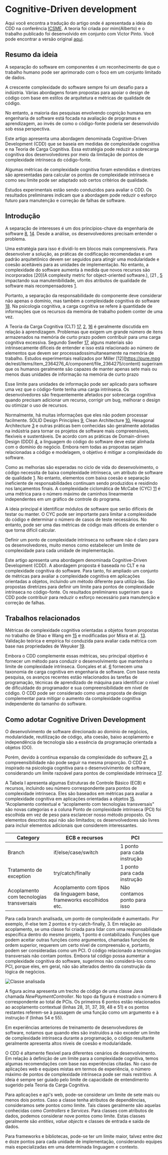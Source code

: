 # Cognitive-Driven development

Aqui você encontra a tradução do artigo onde é apresentada a ideia do CDD na conferência [ICSME](https://icsme2020.github.io/). A teoria foi criada por mim(Alberto) e o trabalho publicado foi desenvolvido em conjunto com Victor Pinto. Você pode encontrar a versão original [aqui](https://github.com/asouza/pilares-design-codigo/blob/master/ICSME-2020-cognitive-driven-development.pdf).

## Resumo da ideia 

A separação do software em componentes é um reconhecimento de que o
trabalho humano pode ser aprimorado com o foco em um conjunto limitado de
dados. 

A crescente complexidade do software sempre foi um desafio para a
indústria. Várias abordagens foram propostas para apoiar o design de código
com base em estilos de arquitetura e métricas de qualidade de código. 

No entanto, a maioria das pesquisas envolvendo cognição humana em
engenharia de software está focada na avaliação de programas e
aprendizagem, ao invés de como o código-fonte poderia ser desenvolvido sob
essa perspectiva. 

Este artigo apresenta uma abordagem denominada Cognitive-Driven Development
(CDD) que se baseia em medidas de complexidade cognitiva e na Teoria de
Carga Cognitiva. Essa estratégia pode reduzir a sobrecarga cognitiva dos
desenvolvedores por meio da limitação de pontos de complexidade intrínseca
do código-fonte. 

Algumas métricas de complexidade cognitiva foram estendidas e diretrizes
são apresentadas para calcular os pontos de complexidade intrínseca e como
seu limite pode ser adaptado sob certos critérios de qualidade. 

Estudos experimentais estão sendo conduzidos para avaliar o CDD. Os
resultados preliminares indicam que a abordagem pode reduzir o esforço
futuro para manutenção e correção de falhas de software. 

## Introdução

A separação de interesses é um dos princípios-chave da engenharia de
software [8](http://cv.znu.ac.ir/afsharchim/lectures/p50-liskov.pdf), [14](https://apps.dtic.mil/sti/pdfs/AD0773837.pdf). Desde a análise, os desenvolvedores precisam entender o
problema. 

Uma estratégia para isso é dividi-lo em blocos mais compreensíveis. Para
desenvolver a solução, as práticas de codificação recomendadas e um padrão
arquitetônico devem ser seguidos para atingir uma modularidade e coesão
aceitáveis ​​para as unidades de implementação. No entanto, a complexidade
do software aumenta à medida que novos recursos são incorporados [20](A complexity metric for object-oriented software.), [21
, [5](https://www.researchgate.net/profile/Paul_Vossen/post/How_many_citations_does_it_take_to_indicate_an_academic_article_is_influential/attachment/59d62de0c49f478072e9eb89/AS%3A273568468799507%401442235213752/download/Fraser+et+al.+2007+%27No+Silver+Bullet%27+Reloaded+~+A+Retrospective+on+%27Essence+and+Accidents+of+Software+Engineering%27.pdf) impactando sua manutenibilidade, um dos atributos de qualidade de
software mais recompensadores [1](https://www.iso.org/standard/35733.html). 

Portanto, a separação da responsabilidade do componente deve considerar não
apenas o domínio, mas também a complexidade cognitiva do software [18](https://ieeexplore.ieee.org/abstract/document/4216416/). Na
psicologia cognitiva, a carga cognitiva se refere à quantidade de
informações que os recursos da memória de trabalho podem conter de uma vez.

A Teoria da Carga Cognitiva (CLT) [17](https://psycnet.apa.org/record/2010-09374-002), [2](https://ro.uow.edu.au/cgi/viewcontent.cgi?article=1133&context=edupapers), [16](https://onlinelibrary.wiley.com/doi/pdf/10.1207/s15516709cog1202_4) é geralmente discutida em
relação à aprendizagem. Problemas que exigem um grande número de itens
armazenados na memória de curto prazo podem contribuir para uma carga
cognitiva excessiva. Segundo Sweller [17]((https://psycnet.apa.org/record/2010-09374-002)), alguns materiais são
intrinsecamente difíceis de entender e isso está relacionado ao número de
elementos que devem ser processados ​​simultaneamente na memória de
trabalho. Estudos experimentais realizados por Miller [12](https://pure.mpg
de/rest/items/item_2364276_4/component/file_2364275/content) sugeriram que
os humanos geralmente são capazes de manter apenas sete mais ou menos duas
unidades de informação na memória de curto prazo

Esse limite para unidades de informação pode ser aplicado para software uma
vez que o código-fonte tenha uma carga intrínseca. Os desenvolvedores são
frequentemente afetados por sobrecarga cognitiva quando precisam adicionar
um recurso, corrigir um bug, melhorar o design ou otimizar o uso de
recursos. 

Normalmente, há muitas informações que eles não podem processar facilmente.
SOLID Design Principles [9](https://fi.ort.edu.uy/innovaportal/file/2032/1/design_principles.pdf), Clean Architecture [10](https://blog.cleancoder.com/uncle-bob/2012/08/13/the-clean-architecture.html), Hexagonal
Architecture [3](https://alistair.cockburn.us/hexagonal-architecture/) e outras práticas bem conhecidas são geralmente adotadas
na indústria para tornar os projetos de software mais compreensíveis,
flexíveis e sustentáveis. De acordo com as práticas de Domain-driven Design
(DDD) [4](http://188.166.46.4/get/PDF/Eric%20Evans-Domain-Driven%20Design_%20Tackling%20Complexity%20in%20the%20Heart%20of%20Software_14.pdf), a linguagem do código do software deve estar alinhada com o
domínio do negócio. Embora nem todas as propostas sejam relacionadas a
código e modelagem, o objetivo é mitigar a complexidade do software. 

Como as melhorias são esperadas no ciclo de vida do desenvolvimento, o
código necessita de baixa complexidade intrínseca, um atributo de software
de qualidade [1](https://www.iso.org/standard/35733.html). No entanto, elementos com baixa coesão e separação
ineficiente de responsabilidades continuam sendo produzidos e residindo nos
lançamentos finais. A complexidade ciclomática de McCabe (CYC) [11](https://www.academia.edu/download/48213691/tse.1976.23383720160821-12832-sniirk.pdf) é uma
métrica para o número máximo de caminhos linearmente independentes em um
gráfico de controle do programa. 

A ideia principal é identificar módulos de software que serão difíceis de
testar ou manter. O CYC pode ser importante para limitar a complexidade do
código e determinar o número de casos de teste necessários. No entanto,
pode ser uma das métricas de código mais difíceis de entender o que torna
difícil calcular. 

Definir um ponto de complexidade intrínseca no software não é claro para os
desenvolvedores, muito menos como estabelecer um limite de complexidade
para cada unidade de implementação. 

Este artigo apresenta uma abordagem denominada Cognitive-Driven Development
(CDD). A abordagem proposta é baseada no CLT e na complexidade cognitiva do
software. Para tanto, foi ampliado um conjunto de métricas para avaliar a
complexidade cognitiva em aplicações orientadas a objetos, incluindo um
método diferente para utilizá-las. São propostas diretrizes para definir um
limite para pontos de complexidade intrínseca no código-fonte. Os
resultados preliminares sugeriram que o CDD pode contribuir para reduzir o
esforço necessário para manutenção e correção de falhas.

## Trabalhos relacionados

Métricas de complexidade cognitiva orientadas a objetos foram propostas no
trabalho de Shao e Wang em [15](https://www.researchgate.net/profile/Yingxu_Wang/publication/3454763_A_new_measure_of_software_complexity_based_on_cognitive_weights/links/004635205604daa4f9000000.pdf) e modificadas por Misra et al. [13](https://ieeexplore.ieee.org/iel7/6287639/6514899/08253447.pdf).
Validação teórica e empírica foi conduzida para avaliar cada métrica com
base nas propriedades de Weyuker [19](https://www.researchgate.net/profile/Elaine_Weyuker/publication/3186968_Evaluating_software_complexity_measures_IEEE_Trans_Softw_Eng/links/0a85e533312f00e01f000000/Evaluating-software-complexity-measures-IEEE-Trans-Softw-Eng.pdf). 

Embora o CDD complemente essas métricas, seu principal objetivo é fornecer
um método para conduzir o desenvolvimento que mantenha o limite de
complexidade intrínseca. Gonçales et al. [6](https://kleinnerfarias.github.io/pdf/articles/icpc-2019.pdf) fornecem uma taxonomia de
carga cognitiva em engenharia de software. Com base nesta pesquisa, os
avanços recentes estão relacionados às tarefas de programação, técnicas de
aprendizado de máquina para identificar o nível de dificuldade do
programador e sua compreensibilidade em nível de código. O CDD pode ser
considerado como uma proposta de design complementar para mitigar o aumento
da complexidade cognitiva independente do tamanho do software.

## Como adotar Cognitive Driven Development

O desenvolvimento de software direcionado ao domínio de negócios,
modularidade, reutilização de código, alta coesão, baixo acoplamento e
independência de tecnologia são a essência da programação orientada a
objetos (OO). 

Porém, devido à contínua expansão da complexidade do software [21](http://adt.ivknet.de/download/papers/SCMM_rcomplexity.pdf), a
compreensibilidade não pode seguir na mesma proporção. O CDD é inspirado na
psicologia cognitiva para o desenvolvimento de software, considerando um
limite razoável para pontos de complexidade intrínseca [17](https://psycnet.apa.org/record/2010-09374-002). 

A Tabela I apresenta algumas Estruturas de Controle Básico (ECB) e
recursos, incluindo seu número correspondente para pontos de complexidade
intrínseca. Eles são baseados em métricas para avaliar a complexidade
cognitiva em aplicações orientadas a objetos [15]((https://www.researchgate.net/profile/Yingxu_Wang/publication/3454763_A_new_measure_of_software_complexity_based_on_cognitive_weights/links/004635205604daa4f9000000.pdf)). “Acoplamento contextual
e “acoplamento com tecnologias transversais" são novas categorias e a
coluna Ponto de complexidade intrínseca (PCI) foi escolhida em vez de peso
para esclarecer nosso método proposto. Os elementos descritos aqui não são
limitados; os desenvolvedores são livres para incluir elementos adicionais
que considerem interessantes.

| Category                                 | ECB e recursos                                                      | PCI                          |   |   |
|------------------------------------------|---------------------------------------------------------------------|------------------------------|---|---|
| Branch                                   | if/else/case/switch                                                 | 1 ponto para cada instrução  |   |   |
| Tratamento de exception                  | try/catch/finally                                                   | 1 ponto para cada instrução  |   |   |
| Acoplamento com tecnologias transversais | Acoplamento com tipos da linguagem base, frameworks escolhidos etc. | Não contamos ponto para isso |   |   |

Para cada branch analisada, um ponto de complexidade é aumentado. Por
exemplo, if-else tem 2 pontos e try-catch-finally, 3. Em relação ao
acoplamento, se uma classe foi criada para lidar com uma responsabilidade
específica dentro do mesmo projeto, 1 ponto é contabilizado. Funções que
podem aceitar outras funções como argumentos, chamadas funções de ordem
superior, requerem um certo nível de compreensão e, portanto, podem ser
consideradas como um PCI. O código relacionado a tecnologias transversais
não contam pontos. Embora tal código possa aumentar a complexidade
cognitiva do software, sugerimos não considerá-los como PCI, porque eles,
em geral, não são alterados dentro da construção da lógica de negócios. 

![Classe analisada](../resources/exemplo-codigo-analisado-cdd.png)

A figura acima apresenta um trecho de código de uma classe Java chamada
*NewPaymentController*. No topo da figura é mostrado o número 8
correspondente ao total de PCIs. Os primeiros 6 pontos estão relacionados
ao acoplamento contextual (linhas 28, 31, 37, 39, 48 e 51) e os pontos
restantes referem-se à passagem de uma função como um argumento e à
instrução if (linhas 54 e 55). 

Em experiências anteriores de treinamento de desenvolvedores de software,
notamos que quando eles são instruídos a não exceder um limite de
complexidade intrínseca durante a programação, o código resultante
geralmente apresenta altos níveis de coesão e modularidade. 

O CDD é altamente flexível para diferentes cenários de desenvolvimento. Em
relação à definição de um limite para a complexidade cognitiva, temos
algumas recomendações com base nas experiências citadas. No caso de
aplicações web e equipes mistas em termos de experiência, o número máximo
de pontos de complexidade intrínseca pode ser mais restritivo. A ideia é
sempre ser guiado pelo limite de capacidade de entendimento sugerido pela
Teoria da Carga Cognitiva. 

Para aplicações e api's web, pode-se considerar um limite de sete mais ou
menos dois pontos. Caso a classe tenha atributos de dependências,
consideramos sete pontos como limite. Tais clases geralmente são aquelas
conhecidas como *Controllers* e *Services*. Para classes com atributos de
dados, podemos considerar nove pontos como limite. Estas classes geralmente
são *entities*, *value objects* e classes de entrada e saída de dados.

Para frameworks e bibliotecas, pode-se ter um limite maior, talvez entre dez e doze pontos para cada unidade de implementação, considerando equipes
mais especializadas em uma determinada linguagem e contexto.